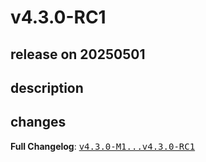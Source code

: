 # v4.3.0-RC1

## release on 20250501
## description
## changes
<strong>Full Changelog</strong>: <a class="commit-link" href="https://github.com/spring-cloud/spring-cloud-vault/compare/v4.3.0-M1...v4.3.0-RC1"><tt>v4.3.0-M1...v4.3.0-RC1</tt></a>

